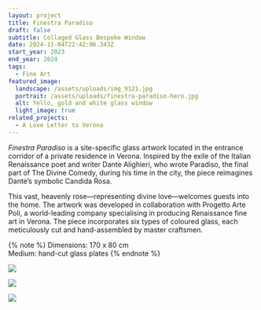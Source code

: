 ```yaml
---
layout: project
title: Finestra Paradiso
draft: false
subtitle: Collaged Glass Bespoke Window
date: 2024-11-04T22:42:06.343Z
start_year: 2023
end_year: 2024
tags:
  - Fine Art
featured_image:
  landscape: /assets/uploads/img_9121.jpg
  portrait: /assets/uploads/finestra-paradiso-hero.jpg
  alt: Yello, gold and white glass window
  light_image: true
related_projects:
  - A Love Letter to Verona
---
```

*Finestra Paradiso* is a site-specific glass artwork located in the entrance corridor of a private residence in Verona. Inspired by the exile of the Italian Renaissance poet and writer Dante Alighieri, who wrote Paradiso, the final part of The Divine Comedy, during his time in the city, the piece reimagines Dante’s symbolic Candida Rosa. 

This vast, heavenly rose—representing divine love—welcomes guests into the home. The artwork was developed in collaboration with Progetto Arte Poli, a world-leading company specialising in producing Renaissance fine art in Verona. The piece incorporates six types of coloured glass, each meticulously cut and hand-assembled by master craftsmen. 

{% note %}
Dimensions: 170 x  80 cm\
Medium: hand-cut glass plates
{% endnote %}

![](/assets/uploads/img_9121.jpg)

![](/assets/uploads/img_8884.jpg)

![](/assets/uploads/img_91102.jpg)